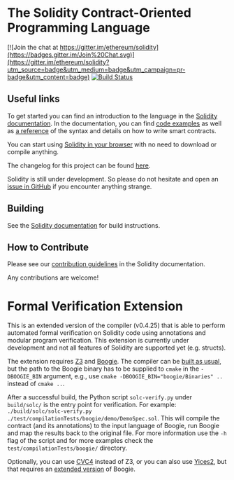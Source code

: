 # The Solidity Contract-Oriented Programming Language
[![Join the chat at https://gitter.im/ethereum/solidity](https://badges.gitter.im/Join%20Chat.svg)](https://gitter.im/ethereum/solidity?utm_source=badge&utm_medium=badge&utm_campaign=pr-badge&utm_content=badge) [![Build Status](https://travis-ci.org/ethereum/solidity.svg?branch=develop)](https://travis-ci.org/ethereum/solidity)

## Useful links
To get started you can find an introduction to the language in the [Solidity documentation](https://solidity.readthedocs.org). In the documentation, you can find [code examples](https://solidity.readthedocs.io/en/latest/solidity-by-example.html) as well as [a reference](https://solidity.readthedocs.io/en/latest/solidity-in-depth.html) of the syntax and details on how to write smart contracts.

You can start using [Solidity in your browser](http://remix.ethereum.org) with no need to download or compile anything.

The changelog for this project can be found [here](https://github.com/ethereum/solidity/blob/develop/Changelog.md).

Solidity is still under development. So please do not hesitate and open an [issue in GitHub](https://github.com/ethereum/solidity/issues) if you encounter anything strange.

## Building
See the [Solidity documentation](https://solidity.readthedocs.io/en/latest/installing-solidity.html#building-from-source) for build instructions.

## How to Contribute
Please see our [contribution guidelines](https://solidity.readthedocs.io/en/latest/contributing.html) in the Solidity documentation.

Any contributions are welcome!

# Formal Verification Extension

This is an extended version of the compiler (v0.4.25) that is able to perform automated formal verification on Solidity code using annotations and modular program verification. This extension is currently under development and not all features of Solidity are supported yet (e.g. structs).

The extension requires [Z3](https://github.com/Z3Prover/z3) and [Boogie](https://github.com/boogie-org/boogie). The compiler can be [built as usual](https://solidity.readthedocs.io/en/latest/installing-solidity.html#building-from-source), but the path to the Boogie binary has to be supplied to `cmake` in the `-DBOOGIE_BIN` argument, e.g., use `cmake -DBOOGIE_BIN="boogie/Binaries" ..` instead of `cmake ..`.

After a successful build, the Python script `solc-verify.py` under `build/solc/` is the entry point for verification. For example: `./build/solc/solc-verify.py ./test/compilationTests/boogie/demo/DemoSpec.sol`. This will compile the contract (and its annotations) to the input language of Boogie, run Boogie and map the results back to the original file. For more information use the `-h` flag of the script and for more examples check the `test/compilationTests/boogie/` directory.

Optionally, you can use [CVC4](http://cvc4.cs.stanford.edu) instead of Z3, or you can also use [Yices2](https://github.com/SRI-CSL/yices2), but that requires an [extended version](https://github.com/dddejan/boogie) of Boogie.
